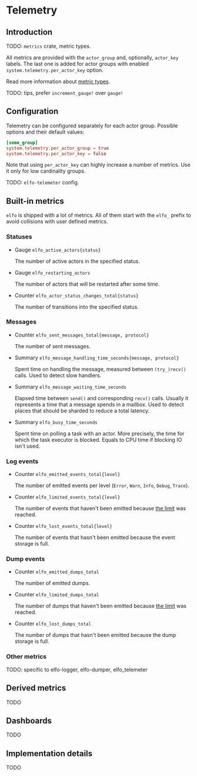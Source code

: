 # Telemetry

## Introduction
TODO: `metrics` crate, metric types.

All metrics are provided with the `actor_group` and, optionally, `actor_key` labels. The last one is added for actor groups with enabled `system.telemetry.per_actor_key` option.

Read more information about [metric types](https://prometheus.io/docs/concepts/metric_types/).

TODO: tips, prefer `increment_gauge!` over `gauge!`

## Configuration
Telemetry can be configured separately for each actor group. Possible options and their default values:
```toml
[some_group]
system.telemetry.per_actor_group = true
system.telemetry.per_actor_key = false
```

Note that using `per_actor_key` can highly increase a number of metrics. Use it only for low cardinality groups.

TODO: `elfo-telemeter` config.

## Built-in metrics
`elfo` is shipped with a lot of metrics. All of them start with the `elfo_` prefix to avoid collisions with user defined metrics.

### Statuses
* Gauge `elfo_active_actors{status}`

    The number of active actors in the specified status.

* Gauge `elfo_restarting_actors`

    The number of actors that will be restarted after some time.

* Counter `elfo_actor_status_changes_total{status}`

    The number of transitions into the specified status.

### Messages
* Counter `elfo_sent_messages_total{message, protocol}`

    The number of sent messages.

* Summary `elfo_message_handling_time_seconds{message, protocol}`

    Spent time on handling the message, measured between `(try_)recv()` calls. Used to detect slow handlers.

* Summary `elfo_message_waiting_time_seconds`

    Elapsed time between `send()` and corresponding `recv()` calls. Usually it represents a time that a message spends in a mailbox. Used to detect places that should be sharded to reduce a total latency.

* Summary `elfo_busy_time_seconds`

    Spent time on polling a task with an actor. More precisely, the time for which the task executor is blocked. Equals to CPU time if blocking IO isn't used.

### Log events
* Counter `elfo_emitted_events_total{level}`

    The number of emitted events per level (`Error`, `Warn`, `Info`, `Debug`, `Trace`).

* Counter `elfo_limited_events_total{level}`

    The number of events that haven't been emitted because [the limit](TODO) was reached.

* Counter `elfo_lost_events_total{level}`

    The number of events that hasn't been emitted because the event storage is full.

### Dump events
* Counter `elfo_emitted_dumps_total`

    The number of emitted dumps.

* Counter `elfo_limited_dumps_total`

    The number of dumps that haven't been emitted because [the limit](TODO) was reached.

* Counter `elfo_lost_dumps_total`

    The number of dumps that hasn't been emitted because the dump storage is full.

### Other metrics
TODO: specific to elfo-logger, elfo-dumper, elfo_telemeter

## Derived metrics
TODO

## Dashboards
TODO

## Implementation details
TODO
